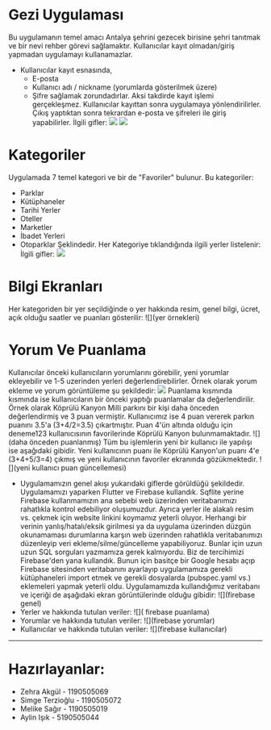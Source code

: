 # Gezi Uygulaması
Bu uygulamanın temel amacı Antalya şehrini gezecek birisine şehri tanıtmak ve bir nevi rehber görevi sağlamaktır.
Kullanıcılar kayıt olmadan/giriş yapmadan uygulamayı kullanamazlar.
 * Kullanıcılar kayıt esnasında,
    * E-posta
    * Kullanıcı adı / nickname (yorumlarda gösterilmek üzere)
    * Şifre
   sağlamak zorundadırlar. Aksi takdirde kayıt işlemi gerçekleşmez. Kullanıcılar kayıttan sonra uygulamaya yönlendirilirler. Çıkış yaptıktan sonra tekrardan e-posta ve şifreleri ile giriş yapabilirler.
İlgili gifler:
![](https://github.com/SimgeTerzioglu/Gezi-Uygulamasi/blob/master/Kayit.gif)
![](https://github.com/SimgeTerzioglu/Gezi-Uygulamasi/blob/master/giris.gif)

# Kategoriler
Uygulamada 7 temel kategori ve bir de "Favoriler" bulunur. Bu kategoriler:
 * Parklar
 * Kütüphaneler
 * Tarihi Yerler
 * Oteller
 * Marketler
 * İbadet Yerleri
 * Otoparklar
 Şeklindedir. Her Kategoriye tıklandığında ilgili yerler listelenir:
İlgili gifler:
![](Kategoriler)
# Bilgi Ekranları
Her kategoriden bir yer seçildiğinde o yer hakkında resim, genel bilgi, ücret, açık olduğu saatler ve puanları gösterilir:
![](yer örnekleri)
# Yorum Ve Puanlama
Kullanıcılar önceki kullanıcıların yorumlarını görebilir, yeni yorumlar ekleyebilir ve 1-5 uzerinden yerleri değerlendirebilirler.
Örnek olarak yorum ekleme ve yorum görüntüleme şu şekildedir:
![](yorum)
Puanlama kısmında kısmında ise kullanıcıların bir önceki yaptığı puanlamalar da değerlendirilir. Örnek olarak Köprülü Kanyon Milli parkını bir kişi daha önceden değerlendirmiş ve 3 puan vermiştir. Kullanıcımız ise 4 puan vererek parkın puanını 3.5'a (3+4/2=3.5) çıkartmıştır. Puan 4'ün altında olduğu için deneme123 kullanıcısının favorilerinde Köprülü Kanyon bulunmamaktadır.
![](daha önceden puanlanmış)
Tüm bu işlemlerin yeni bir kullanıcı ile yapılışı ise aşağıdaki gibidir. Yeni kullanıcının puanı ile Köprülü Kanyon'un puanı 4'e (3+4+5/3=4) çıkmış ve yeni kullanıcının favoriler ekranında gözükmektedir.
![](yeni kullanıcı puan güncellemesi)
 * Uygulamamızın genel akışı yukarıdaki giflerde görüldüğü şekildedir.
 Uygulamamızı yaparken Flutter ve Firebase kullandık. Sqflite yerine Firebase kullanmamızın ana sebebi web üzerinden veritabanımızı rahatlıkla kontrol edebiliyor oluşumuzdur. Ayrıca yerler ile alakalı resim vs. çekmek için website linkini koymamız yeterli oluyor. Herhangi bir verinin yanlış/hatalı/eksik girilmesi ya da uygulama üzerinden düzgün okunamaması durumlarına karşın web üzerinden rahatlıkla veritabanımızı düzenleyip veri ekleme/silme/güncelleme yapabiliyoruz. Bunlar için uzun uzun SQL sorguları yazmamıza gerek kalmıyordu. Biz de tercihimizi Firebase'den yana kullandık. Bunun için basitçe bir Google hesabı açıp Firebase sitesinden veritabanını ayarlayıp uygulamamıza gerekli kütüphaneleri import etmek ve gerekli dosyalarda (pubspec.yaml vs.) eklemeleri yapmak yeterli oldu.
 Uygulamamızda kullandığımız veritabanı ve içeriği de aşağıdaki ekran görüntülerinde olduğu gibidir:
 ![](firebase genel)
 * Yerler ve hakkında tutulan veriler:
 ![]( firebase puanlama)
 * Yorumlar ve hakkında tutulan veriler:
 ![](firebase yorumlar)
 * Kullanıcılar ve hakkında tutulan veriler:
 ![](firebase kullanıcılar)
 ***
 # Hazırlayanlar:
 * Zehra Akgül - 1190505069
 * Simge Terzioğlu - 1190505072
 * Melike Sağır - 1190505019
 * Aylin Işık - 5190505044
